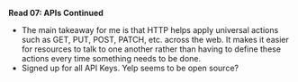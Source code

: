 **Read 07: APIs Continued**
* The main takeaway for me is that HTTP helps apply universal actions such as GET, PUT, POST, PATCH, etc. across the web. It makes it easier for resources to talk to one another rather than having to define these actions every time something needs to be done.
* Signed up for all API Keys. Yelp seems to be open source?